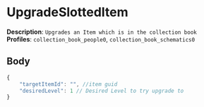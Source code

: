 # UpgradeSlottedItem

**Description**: `Upgrades an Item which is in the collection book` \
**Profiles**: `collection_book_people0`, `collection_book_schematics0`

## Body
```js
{
    "targetItemId": "", //item guid
    "desiredLevel": 1 // Desired Level to try upgrade to
}
```
